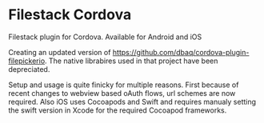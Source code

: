 # Filestack Cordova
Filestack plugin for Cordova. Available for Android and iOS

Creating an updated version of https://github.com/dbaq/cordova-plugin-filepickerio. 
The native librabires used in that project have been depreciated.

Setup and usage is quite finicky for multiple reasons. First because of recent changes to webview based oAuth flows, url schemes are now required. Also iOS uses Cocoapods and Swift and requires manualy setting the swift version in Xcode for the required Cocoapod frameworks. 
